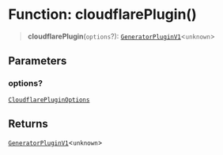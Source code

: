 # Function: cloudflarePlugin()

> **cloudflarePlugin**(`options`?): [`GeneratorPluginV1`](../../generator/interfaces/GeneratorPluginV1.md)\<`unknown`\>

## Parameters

### options?

[`CloudflarePluginOptions`](../interfaces/CloudflarePluginOptions.md)

## Returns

[`GeneratorPluginV1`](../../generator/interfaces/GeneratorPluginV1.md)\<`unknown`\>
